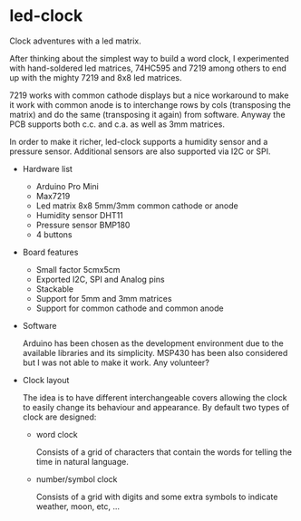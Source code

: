 led-clock
=========

Clock adventures with a led matrix.

After thinking about the simplest way to build a word clock, I experimented with hand-soldered led matrices, 74HC595 and 7219 among others to end up with the mighty 7219 and 8x8 led matrices.

7219 works with common cathode displays but a nice workaround to make it work with common anode is to interchange rows by cols (transposing the matrix) and do the same (transposing it again) from software. Anyway the PCB supports both c.c. and c.a. as well as 3mm matrices.

In order to make it richer, led-clock supports a humidity sensor and a pressure sensor. Additional sensors are also supported via I2C or SPI.

- Hardware list
  - Arduino Pro Mini
  - Max7219
  - Led matrix 8x8 5mm/3mm common cathode or anode
  - Humidity sensor DHT11
  - Pressure sensor BMP180
  - 4 buttons

- Board features
  - Small factor 5cmx5cm
  - Exported I2C, SPI and Analog pins
  - Stackable
  - Support for 5mm and 3mm matrices
  - Support for common cathode and common anode

- Software
 
  Arduino has been chosen as the development environment due to the available libraries and its simplicity. MSP430 has been also considered but I was not able to make it work. Any volunteer?

- Clock layout

  The idea is to have different interchangeable covers allowing the clock to easily change its behaviour and appearance.
  By default two types of clock are designed:
    - word clock
      
      Consists of a grid of characters that contain the words for telling the time in natural language.
      
    - number/symbol clock
      
      Consists of a grid with digits and some extra symbols to indicate weather, moon, etc, ...
